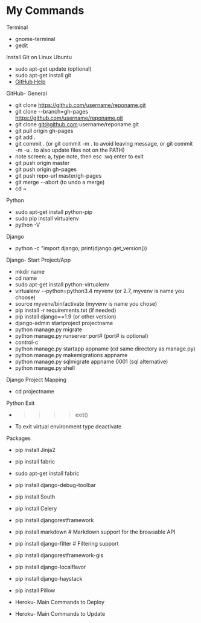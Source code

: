 # My Commands

Terminal
*   gnome-terminal
*   gedit

Install Git on Linux Ubuntu
*   sudo apt-get update (optional)
*   sudo apt-get install git
*   [GitHub Help](https://help.github.com/articles/set-up-git/#platform-linux)

GitHub- General</p>
*   git clone https://github.com/username/reponame.git
*   git clone --branch=gh-pages https://github.com/username/reponame.git
*   git clone git@github.com:username/reponame.git
*   git pull origin gh-pages
*   git add .
*   git commit . (or git commit -m . to avoid leaving message, or git commit -m -u . to also update files not on the PATH)
*   note screen: a, type note, then esc :wq enter to exit
*   git push origin master
*   git push origin gh-pages
*   git push repo-url master/gh-pages
*   git merge --abort (to undo a merge)
*   cd ~                              

Python
*   sudo apt-get install python-pip
*   sudo pip install virtualenv
*   python -V

Django 
*    python -c "import django; print(django.get_version())

Django- Start Project/App
*   mkdir name
*   cd name 
*   sudo apt-get install python-virtualenv
*   virtualenv --python=python3.4 myvenv (or 2.7, myvenv is name you choose)
*   source myvenv/bin/activate (myvenv is name you chose)
*   pip install -r requirements.txt (if needed)
*   pip install django==1.9 (or other version)                       
*   django-admin startproject projectname
*   python manage.py migrate
*   python manage.py runserver port# (port# is optional)
*   control-c
*   python manage.py startapp appname (cd same directory as manage.py)
*   python manage.py makemigrations appname
*   python manage.py sqlmigrate appname 0001 (sql alternative)
*   python manage.py shell

Django Project Mapping
*   cd projectname

Python Exit
*   >>>> exit()
*   To exit virtual environment type deactivate                                

Packages</p>
*   pip install Jinja2
*   pip install fabric
*   sudo apt-get install fabric
*   pip install django-debug-toolbar
*   pip install South
*   pip install Celery
*   pip install djangorestframework
*   pip install markdown # Markdown support for the browsable API
*   pip install django-filter # Filtering support
*   pip install djangorestframework-gis
*   pip install django-localflavor
*   pip install django-haystack
*   pip install Pillow

*   Heroku- Main Commands to Deploy
*   Heroku- Main Commands to Update
